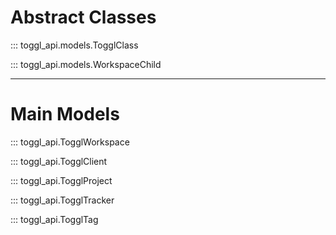 # Abstract Classes

::: toggl_api.models.TogglClass

::: toggl_api.models.WorkspaceChild

---

# Main Models

::: toggl_api.TogglWorkspace

::: toggl_api.TogglClient

::: toggl_api.TogglProject

::: toggl_api.TogglTracker

::: toggl_api.TogglTag

